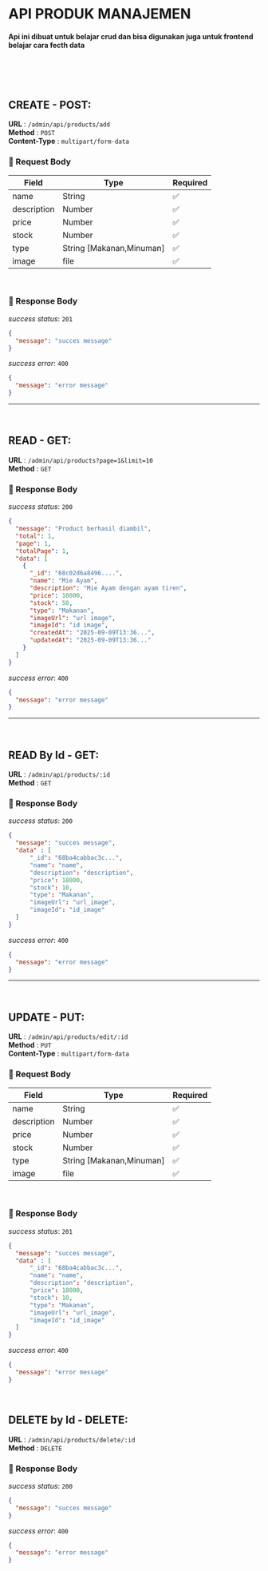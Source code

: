 # API PRODUK MANAJEMEN

#### Api ini dibuat untuk belajar crud dan bisa digunakan juga untuk frontend belajar cara fecth data

<br/>
<br/>
<br/>

## **CREATE - POST:**

**URL** : `/admin/api/products/add`  
**Method** : `POST`  
**Content-Type** : `multipart/form-data`

### 📝 Request Body

| Field       | Type                     | Required |
| ----------- | ------------------------ | -------- |
| name        | String                   | ✅       |
| description | Number                   | ✅       |
| price       | Number                   | ✅       |
| stock       | Number                   | ✅       |
| type        | String [Makanan,Minuman] | ✅       |
| image       | file                     | ✅       |

<br/>

### 🚀 Response Body

_success status_: `201`

```json
{
  "message": "succes message"
}
```

_success error_: `400`

```json
{
  "message": "error message"
}
```

---

<br/>

## **READ - GET:**

**URL** : `/admin/api/products?page=1&limit=10`  
**Method** : `GET`

### 🚀 Response Body

_success status_: `200`

```json
{
  "message": "Product berhasil diambil",
  "total": 1,
  "page": 1,
  "totalPage": 1,
  "data": [
    {
      "_id": "68c02d6a8496....",
      "name": "Mie Ayam",
      "description": "Mie Ayam dengan ayam tiren",
      "price": 10000,
      "stock": 50,
      "type": "Makanan",
      "imageUrl": "url image",
      "imageId": "id image",
      "createdAt": "2025-09-09T13:36...",
      "updatedAt": "2025-09-09T13:36..."
    }
  ]
}
```

_success error_: `400`

```json
{
  "message": "error message"
}
```

---

<br/>

## **READ By Id - GET:**

**URL** : `/admin/api/products/:id`  
**Method** : `GET`

### 🚀 Response Body

_success status_: `200`

```json
{
  "message": "succes message",
  "data" : [
      "_id": "68ba4cabbac3c...",
      "name": "name",
      "description": "description",
      "price": 18000,
      "stock": 10,
      "type": "Makanan",
      "imageUrl": "url_image",
      "imageId": "id_image"
  ]
}
```

_success error_: `400`

```json
{
  "message": "error message"
}
```

---

<br/>

## **UPDATE - PUT:**

**URL** : `/admin/api/products/edit/:id`  
**Method** : `PUT`  
**Content-Type** : `multipart/form-data`

### 📝 Request Body

| Field       | Type                     | Required |
| ----------- | ------------------------ | -------- |
| name        | String                   | ✅       |
| description | Number                   | ✅       |
| price       | Number                   | ✅       |
| stock       | Number                   | ✅       |
| type        | String [Makanan,Minuman] | ✅       |
| image       | file                     | ✅       |

<br/>

### 🚀 Response Body

_success status_: `201`

```json
{
  "message": "succes message",
  "data" : [
      "_id": "68ba4cabbac3c...",
      "name": "name",
      "description": "description",
      "price": 18000,
      "stock": 10,
      "type": "Makanan",
      "imageUrl": "url_image",
      "imageId": "id_image"
  ]
}
```

_success error_: `400`

```json
{
  "message": "error message"
}
```

<br/>

## **DELETE by Id - DELETE:**

**URL** : `/admin/api/products/delete/:id`  
**Method** : `DELETE`

### 🚀 Response Body

_success status_: `200`

```json
{
  "message": "succes message"
}
```

_success error_: `400`

```json
{
  "message": "error message"
}
```

